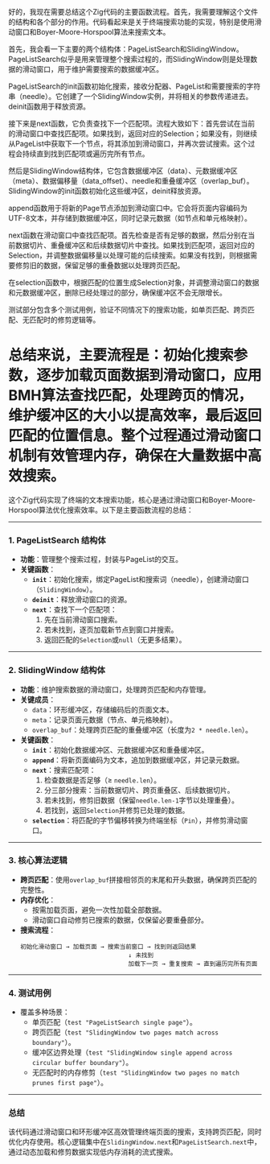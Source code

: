 好的，我现在需要总结这个Zig代码的主要函数流程。首先，我需要理解这个文件的结构和各个部分的作用。代码看起来是关于终端搜索功能的实现，特别是使用滑动窗口和Boyer-Moore-Horspool算法来搜索文本。

首先，我会看一下主要的两个结构体：PageListSearch和SlidingWindow。PageListSearch似乎是用来管理整个搜索过程的，而SlidingWindow则是处理数据的滑动窗口，用于维护需要搜索的数据缓冲区。

PageListSearch的init函数初始化搜索，接收分配器、PageList和需要搜索的字符串（needle）。它创建了一个SlidingWindow实例，并将相关的参数传递进去。deinit函数用于释放资源。

接下来是next函数，它负责查找下一个匹配项。流程大致如下：首先尝试在当前的滑动窗口中查找匹配项。如果找到，返回对应的Selection；如果没有，则继续从PageList中获取下一个节点，将其添加到滑动窗口，并再次尝试搜索。这个过程会持续直到找到匹配项或遍历完所有节点。

然后是SlidingWindow结构体，它包含数据缓冲区（data）、元数据缓冲区（meta）、数据偏移量（data_offset）、needle和重叠缓冲区（overlap_buf）。SlidingWindow的init函数初始化这些缓冲区，deinit释放资源。

append函数用于将新的Page节点添加到滑动窗口中。它会将页面内容编码为UTF-8文本，并存储到数据缓冲区，同时记录元数据（如节点和单元格映射）。

next函数在滑动窗口中查找匹配项。首先检查是否有足够的数据，然后分别在当前数据切片、重叠缓冲区和后续数据切片中查找。如果找到匹配项，返回对应的Selection，并调整数据偏移量以处理可能的后续搜索。如果没有找到，则根据需要修剪旧的数据，保留足够的重叠数据以处理跨页匹配。

在selection函数中，根据匹配的位置生成Selection对象，并调整滑动窗口的数据和元数据缓冲区，删除已经处理过的部分，确保缓冲区不会无限增长。

测试部分包含多个测试用例，验证不同情况下的搜索功能，如单页匹配、跨页匹配、无匹配时的修剪逻辑等。

总结来说，主要流程是：初始化搜索参数，逐步加载页面数据到滑动窗口，应用BMH算法查找匹配，处理跨页的情况，维护缓冲区的大小以提高效率，最后返回匹配的位置信息。整个过程通过滑动窗口机制有效管理内存，确保在大量数据中高效搜索。
================================================
这个Zig代码实现了终端的文本搜索功能，核心是通过滑动窗口和Boyer-Moore-Horspool算法优化搜索效率。以下是主要函数流程的总结：

---

### **1. PageListSearch 结构体**
- **功能**：管理整个搜索过程，封装与PageList的交互。
- **关键函数**：
  - **`init`**：初始化搜索，绑定PageList和搜索词（needle），创建滑动窗口（`SlidingWindow`）。
  - **`deinit`**：释放滑动窗口的资源。
  - **`next`**：查找下一个匹配项：
    1. 先在当前滑动窗口搜索。
    2. 若未找到，逐页加载新节点到窗口并搜索。
    3. 返回匹配的`Selection`或`null`（无更多结果）。

---

### **2. SlidingWindow 结构体**
- **功能**：维护搜索数据的滑动窗口，处理跨页匹配和内存管理。
- **关键成员**：
  - `data`：环形缓冲区，存储编码后的页面文本。
  - `meta`：记录页面元数据（节点、单元格映射）。
  - `overlap_buf`：处理跨页匹配的重叠缓冲区（长度为`2 * needle.len`）。
- **关键函数**：
  - **`init`**：初始化数据缓冲区、元数据缓冲区和重叠缓冲区。
  - **`append`**：将新页面编码为文本，追加到数据缓冲区，并记录元数据。
  - **`next`**：搜索匹配项：
    1. 检查数据是否足够（≥ `needle.len`）。
    2. 分三部分搜索：当前数据切片、跨页重叠区、后续数据切片。
    3. 若未找到，修剪旧数据（保留`needle.len-1`字节以处理重叠）。
    4. 若找到，返回`Selection`并修剪已处理的数据。
  - **`selection`**：将匹配的字节偏移转换为终端坐标（`Pin`），并修剪滑动窗口。

---

### **3. 核心算法逻辑**
- **跨页匹配**：使用`overlap_buf`拼接相邻页的末尾和开头数据，确保跨页匹配的完整性。
- **内存优化**：
  - 按需加载页面，避免一次性加载全部数据。
  - 滑动窗口自动修剪已搜索的数据，仅保留必要重叠部分。
- **搜索流程**：
  ```text
  初始化滑动窗口 → 加载页面 → 搜索当前窗口 → 找到则返回结果
                                ↓ 未找到
                                加载下一页 → 重复搜索 → 直到遍历完所有页面
  ```

---

### **4. 测试用例**
- 覆盖多种场景：
  - 单页匹配（`test "PageListSearch single page"`）。
  - 跨页匹配（`test "SlidingWindow two pages match across boundary"`）。
  - 缓冲区边界处理（`test "SlidingWindow single append across circular buffer boundary"`）。
  - 无匹配时的内存修剪（`test "SlidingWindow two pages no match prunes first page"`）。

---

### **总结**
该代码通过滑动窗口和环形缓冲区高效管理终端页面的搜索，支持跨页匹配，同时优化内存使用。核心逻辑集中在`SlidingWindow.next`和`PageListSearch.next`中，通过动态加载和修剪数据实现低内存消耗的流式搜索。